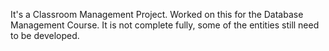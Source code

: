 It's a Classroom Management Project.
Worked on this for the Database Management Course.
It is not complete fully, some of the entities still need to be developed.
